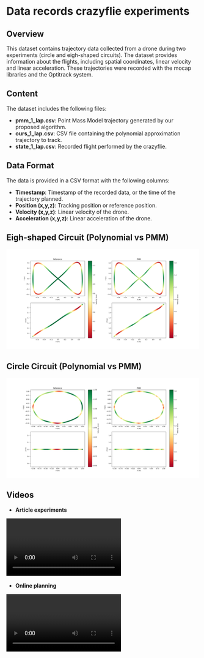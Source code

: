 # Data records crazyflie experiments

## Overview

This dataset contains trajectory data collected from a drone during two experiments (circle and eigh-shaped circuits). The dataset provides information about the flights, including spatial coordinates, linear velocity and linear acceleration. These trajectories were recorded with the mocap libraries and the Optitrack system.

## Content
The dataset includes the following files:

- **pmm_1_lap.csv**: Point Mass Model trajectory generated by our proposed algorithm.
- **ours_1_lap.csv**: CSV file containing the polynomial approximation trajectory to track.
- **state_1_lap.csv**: Recorded flight performed by the crazyflie.

## Data Format
The data is provided in a CSV format with the following columns:

- **Timestamp**: Timestamp of the recorded data, or the time of the trajectory planned.
- **Position (x,y,z)**: Tracking position or reference position.
- **Velocity (x,y,z)**: Linear velocity of the drone.
- **Acceleration (x,y,z)**: Linear acceleration of the drone.

## Eigh-shaped Circuit (Polynomial vs PMM)

![Eight](docs/fig/ApproximatedVsPmmEight.png)


## Circle Circuit (Polynomial vs PMM)

![Circle](docs/fig/ApproximatedVsPmmCircle.png)

## Videos

- **Article experiments**
<video controls>
    <source src="docs/video/VideoExperiments.mp4" type="video/mp4">
</video>

- **Online planning**
<video controls>
    <source src="docs/video/real_time_planning.mp4" type="video/mp4">
</video>
